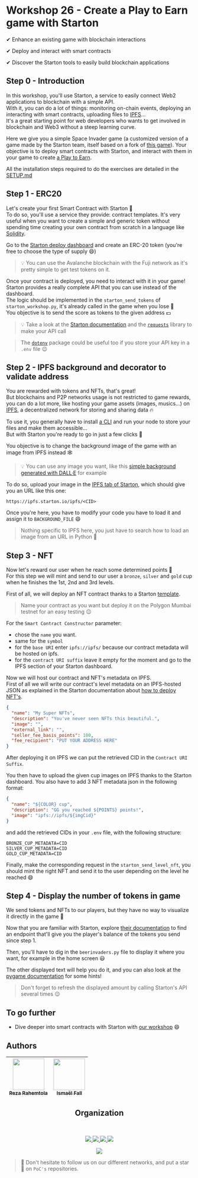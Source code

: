 # Workshop 26 - Create a Play to Earn game with Starton

✔ Enhance an existing game with blockchain interactions

✔ Deploy and interact with smart contracts

✔ Discover the Starton tools to easily build blockchain applications


## Step 0 - Introduction

In this workshop, you'll use Starton, a service to easily connect Web2 applications to blockchain with a simple API.  
With it, you can do a lot of things: monitoring on-chain events, deploying an interacting with smart contracts, uploading files to [IPFS](https://ipfs.tech/)...  
It's a great starting point for web developers who wants to get involved in blockchain and Web3 without a steep learning curve.

Here we give you a simple Space Invader game (a customized version of a game made by the Starton team, itself based on a fork of [this game](https://github.com/leerob/space-invaders)). Your objective is to deploy smart contracts with Starton, and interact with them in your game to create [a Play to Earn](https://decrypt.co/resources/what-are-play-to-earn-games-how-players-are-making-a-living-with-nfts).

All the installation steps required to do the exercises are detailed in the [SETUP.md](./SETUP.md)

## Step 1 - ERC20

Let's create your first Smart Contract with Starton 🚀<br>
To do so, you'll use a service they provide: contract templates. It's very useful when you want to create a simple and generic token without spending time creating your own contract from scratch in a language like [Solidity](https://docs.soliditylang.org/).

Go to the [Starton deploy dashboard](https://app.starton.io/templates) and create an ERC-20 token (you're free to choose the type of supply 😄)

> 💡 You can use the Avalanche blockchain with the Fuji network as it's pretty simple to get test tokens on it.

Once your contract is deployed, you need to interact with it in your game!<br>
Starton provides a really complete API that you can use instead of the dashboard.<br>
The logic should be implemented in the `starton_send_tokens` of `starton_workshop.py`, it's already called in the game when you lose 👾<br>
You objective is to send the score as tokens to the given address 💵

> 💡 Take a look at the [Starton documentation](https://docs.starton.io/) and the [`requests`](https://requests.readthedocs.io/en/latest/) library to make your API call

> The [`dotenv`](https://pypi.org/project/python-dotenv/) package could be useful too if you store your API key in a `.env` file 😉


## Step 2 - IPFS background and decorator to validate address
You are rewarded with tokens and NFTs, that's great!  
But blockchains and P2P networks usage is not restricted to game rewards, you can do a lot more, like hosting your game assets (images, musics...) on [IPFS](https://ipfs.tech/), a decentralized network for storing and sharing data 🔥

To use it, you generally have to install [a CLI](https://ipfs.io/#install) and run your node to store your files and make them accessible...  
But with Starton you're ready to go in just a few clicks 🤩

You objective is to change the background image of the game with an image from IPFS instead 🕸️  
> 💡 You can use any image you want, like this [simple background generated with DALL·E](https://labs.openai.com/s/o7FRxbyER0wGMAy8umPYrGTu) for example

To do so, upload your image in the [IPFS tab of Starton](https://app.starton.io/ipfs), which should give you an URL like this one:
```
https://ipfs.starton.io/ipfs/<CID>
```

Once you're here, you have to modify your code you have to load it and assign it to `BACKGROUND_FILE` 😄

> Nothing specific to IPFS here, you just have to search how to load an image from an URL in Python 🔎

## Step 3 - NFT
Now let's reward our user when he reach some determined points 🎉<br>
For this step we will mint and send to our user a `bronze`, `silver` and `gold` cup when he finishes the 1st, 2nd and 3rd levels.

First of all, we will deploy an NFT contract thanks to a Starton [template](https://app.starton.io/templates/sct_e851adefe4494fc991207b2c37ed8a83).

> Name your contract as you want but deploy it on the Polygon Mumbai testnet for an easy testing 😉

For the `Smart Contract Constructor` parameter:
- chose the `name` you want.
- same for the `symbol`
- for the `base URI` enter `ipfs://ipfs/` because our contract metadata will be hosted on ipfs. 
- for the `contract URI suffix` leave it empty for the moment and go to the IPFS section of your Starton dashboard.

Now we will host our contract and NFT's metadata on IPFS.<br>
First of all we will write our contract's level metadata on an IPFS-hosted JSON as explained in the Starton documentation about [how to deploy NFT's](https://docs.starton.io/tutorials/deploy-your-nfts-on-blockchain-with-starton#d139).

```json
{
  "name": "My Super NFTs",
  "description": "You've never seen NFTs this beautiful.",
  "image": "",
  "external_link": "",
  "seller_fee_basis_points": 100,
  "fee_recipient": "PUT YOUR ADDRESS HERE"
}
```

After deploying it on IPFS we can put the retrieved CID in the `Contract URI Suffix`.

You then have to upload the given cup images on IPFS thanks to the Starton dashboard. You also have to add 3 NFT metadata json in the following format:

```json
{
  "name": "${COLOR} cup",
  "description": "GG you reached ${POINTS} points!",
  "image": "ipfs://ipfs/${imgCid}"
}
```

and add the retrieved CIDs in your `.env` file, with the following structure:
```env
BRONZE_CUP_METADATA=CID
SILVER_CUP_METADATA=CID
GOLD_CUP_METADATA=CID
```

Finally, make the corresponding request in the `starton_send_level_nft`,
 you should mint the right NFT and send it to the user depending on the level he reached 😄

## Step 4 - Display the number of tokens in game

We send tokens and NFTs to our players, but they have no way to visualize it directly in the game 🥲

Now that you are familiar with Starton, explore [their documentation](https://docs.starton.io/connect/api-doc)
 to find an endpoint that'll give you the player's balance of the tokens you send since step 1.

Then, you'll have to dig in the `beerinvaders.py` file to display it where you want, for example in the home screen 😃

The other displayed text will help you do it, and you can also look at the [pygame documentation](https://www.pygame.org/docs/) for some hints!

> Don't forget to refresh the displayed amount by calling Starton's API several times 😉

## To go further

- Dive deeper into smart contracts with Starton with [our workshop](https://github.com/PoCInnovation/Workshops/tree/master/p2p/2.Starton_Smart_Contracts) 😄

## Authors

| [<img src="https://github.com/RezaRahemtola.png?size=85" width=85><br><sub>Reza Rahemtola</sub>](https://github.com/RezaRahemtola) | [<img src="https://github.com/Doozers.png?size=85" width=85><br><sub>Ismaël Fall</sub>](https://github.com/Doozers)
| :---: | :---: |
<h2 align=center>
Organization
</h2>
<br/>
<p align='center'>
    <a href="https://www.linkedin.com/company/pocinnovation/mycompany/">
        <img src="https://img.shields.io/badge/LinkedIn-0077B5?style=for-the-badge&logo=linkedin&logoColor=white">
    </a>
    <a href="https://www.instagram.com/pocinnovation/">
        <img src="https://img.shields.io/badge/Instagram-E4405F?style=for-the-badge&logo=instagram&logoColor=white">
    </a>
    <a href="https://twitter.com/PoCInnovation">
        <img src="https://img.shields.io/badge/Twitter-1DA1F2?style=for-the-badge&logo=twitter&logoColor=white">
    </a>
    <a href="https://discord.com/invite/Yqq2ADGDS7">
        <img src="https://img.shields.io/badge/Discord-7289DA?style=for-the-badge&logo=discord&logoColor=white">
    </a>
</p>
<p align=center>
    <a href="https://www.poc-innovation.fr/">
        <img src="https://img.shields.io/badge/WebSite-1a2b6d?style=for-the-badge&logo=GitHub Sponsors&logoColor=white">
    </a>
</p>

> :rocket: Don't hesitate to follow us on our different networks, and put a star 🌟 on `PoC's` repositories.